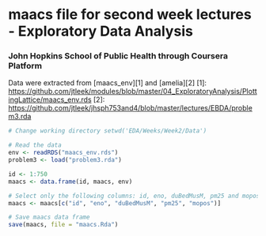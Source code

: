 # maacs file for second week lectures - Exploratory Data Analysis 
### John Hopkins School of Public Health through Coursera Platform

Data were extracted from [maacs_env][1] and [amelia][2]
[1]:  https://github.com/jtleek/modules/blob/master/04_ExploratoryAnalysis/PlottingLattice/maacs_env.rds
[2]: https://github.com/jtleek/jhsph753and4/blob/master/lectures/EBDA/problem3.rda

```r
# Change working directory setwd('EDA/Weeks/Week2/Data')

# Read the data
env <- readRDS("maacs_env.rds")
problem3 <- load("problem3.rda")

id <- 1:750
maacs <- data.frame(id, maacs, env)

# Select only the following columns: id, eno, duBedMusM, pm25 and mopos
maacs <- maacs[c("id", "eno", "duBedMusM", "pm25", "mopos")]

# Save maacs data frame
save(maacs, file = "maacs.Rda")
```


